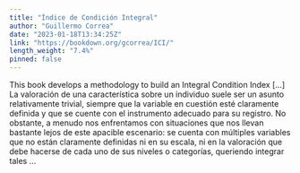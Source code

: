 ```yaml
---
title: "Índice de Condición Integral"
author: "Guillermo Correa"
date: "2023-01-18T13:34:25Z"
link: "https://bookdown.org/gcorrea/ICI/"
length_weight: "7.4%"
pinned: false
---
```


This book develops a methodology to build an Integral Condition Index [...] La valoración de una característica sobre un individuo suele ser un asunto relativamente trivial, siempre que la variable en cuestión esté claramente definida y que se cuente con el instrumento adecuado para su registro. No obstante, a menudo nos enfrentamos con situaciones que nos llevan bastante lejos de este apacible escenario: se cuenta con múltiples variables que no están claramente definidas ni en su escala, ni en la valoración que debe hacerse de cada uno de sus niveles o categorías, queriendo integrar tales ...
